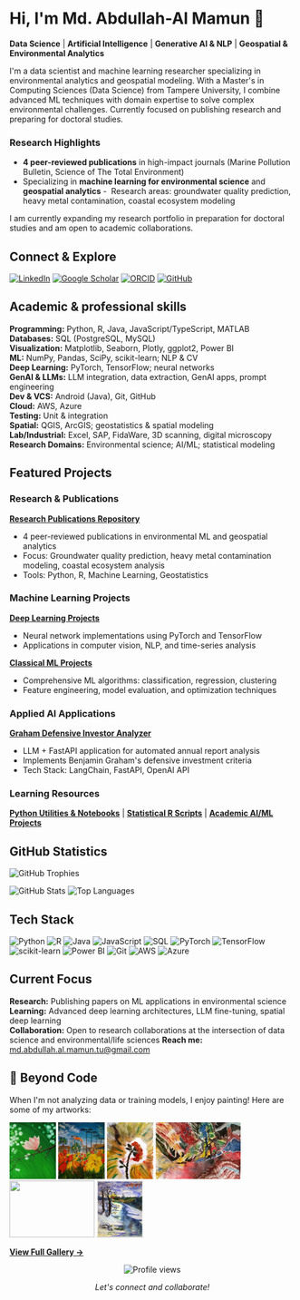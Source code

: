 # Hi, I'm Md. Abdullah-Al Mamun 👋
**Data Science** | **Artificial Intelligence** | **Generative AI & NLP** | **Geospatial & Environmental Analytics**

I'm a data scientist and machine learning researcher specializing in environmental analytics and geospatial modeling. With a Master's in Computing Sciences (Data Science) from Tampere University, I combine advanced ML techniques with domain expertise to solve complex environmental challenges. Currently focused on publishing research and preparing for doctoral studies.

### Research Highlights

- **4 peer-reviewed publications** in high-impact journals (Marine Pollution Bulletin, Science of The Total Environment)
- Specializing in **machine learning for environmental science** and **geospatial analytics**
-  Research areas: groundwater quality prediction, heavy metal contamination, coastal ecosystem modeling
  
I am currently expanding my research portfolio in preparation for doctoral studies and am open to academic collaborations.

## Connect & Explore

[![LinkedIn](https://img.shields.io/badge/LinkedIn-Profile-0A66C2?style=flat&logo=linkedin&logoColor=white)](https://www.linkedin.com/in/md-abdullah-al-mamun-a23416b8/)
[![Google Scholar](https://img.shields.io/badge/Google%20Scholar-Profile-4285F4?style=flat&logo=google-scholar&logoColor=white)](https://scholar.google.com/citations?user=6iTitIQAAAAJ&hl=en&authuser=1)
[![ORCID](https://img.shields.io/badge/ORCID-0009--0001--6749--9171-A6CE39?style=flat&logo=orcid&logoColor=white)](https://orcid.org/0009-0001-6749-9171)
[![GitHub](https://img.shields.io/badge/GitHub-Abdullah--TU-181717?style=flat&logo=github&logoColor=white)](https://github.com/Abdullah-TU)

## Academic & professional skills
<p>
<strong>Programming:</strong> Python, R, Java, JavaScript/TypeScript, MATLAB<br>
<strong>Databases:</strong> SQL (PostgreSQL, MySQL)<br>
<strong>Visualization:</strong> Matplotlib, Seaborn, Plotly, ggplot2, Power BI<br>
<strong>ML:</strong> NumPy, Pandas, SciPy, scikit-learn; NLP &amp; CV<br>
<strong>Deep Learning:</strong> PyTorch, TensorFlow; neural networks<br>
<strong>GenAI &amp; LLMs:</strong> LLM integration, data extraction, GenAI apps, prompt engineering<br>
<strong>Dev &amp; VCS:</strong> Android (Java), Git, GitHub<br>
<strong>Cloud:</strong> AWS, Azure<br>
<strong>Testing:</strong> Unit &amp; integration<br>
<strong>Spatial:</strong> QGIS, ArcGIS; geostatistics &amp; spatial modeling<br>
<strong>Lab/Industrial:</strong> Excel, SAP, FidaWare, 3D scanning, digital microscopy<br>
<strong>Research Domains:</strong> Environmental science; AI/ML; statistical modeling
</p>

##  Featured Projects

###  Research & Publications
[**Research Publications Repository**](https://github.com/Abdullah-TU/Research-Publications)
- 4 peer-reviewed publications in environmental ML and geospatial analytics
- Focus: Groundwater quality prediction, heavy metal contamination modeling, coastal ecosystem analysis
- Tools: Python, R, Machine Learning, Geostatistics

### Machine Learning Projects
[**Deep Learning Projects**](https://github.com/Abdullah-TU/Deep-Learning-Projects)
- Neural network implementations using PyTorch and TensorFlow
- Applications in computer vision, NLP, and time-series analysis

[**Classical ML Projects**](https://github.com/Abdullah-TU/Machine-Learning-projects)
- Comprehensive ML algorithms: classification, regression, clustering
- Feature engineering, model evaluation, and optimization techniques

### Applied AI Applications
[**Graham Defensive Investor Analyzer**](https://github.com/Abdullah-TU/Graham-Defensive-Investor-Analyzer)
- LLM + FastAPI application for automated annual report analysis
- Implements Benjamin Graham's defensive investment criteria
- Tech Stack: LangChain, FastAPI, OpenAI API

### Learning Resources
[**Python Utilities & Notebooks**](https://github.com/Abdullah-TU/Python) | [**Statistical R Scripts**](https://github.com/Abdullah-TU/Statistical-R-Language) | [**Academic AI/ML Projects**](https://github.com/Abdullah-TU/Academic-Projects-in-AI-and-ML)

## GitHub Statistics

<p align="left">
  <img src="https://github-profile-trophy.vercel.app/?username=Abdullah-TU&theme=tokyonight&no-frame=true&row=1&column=6" alt="GitHub Trophies" />
</p>
<p align="left">
  <img src="https://github-readme-stats.vercel.app/api?username=Abdullah-TU&show_icons=true&theme=tokyonight&hide_border=true&count_private=true" alt="GitHub Stats" height="165" />
  <img src="https://github-readme-stats.vercel.app/api/top-langs/?username=Abdullah-TU&layout=compact&theme=tokyonight&hide_border=true" alt="Top Languages" height="165" />
</p>

## Tech Stack
![Python](https://img.shields.io/badge/Python-3776AB?style=for-the-badge&logo=python&logoColor=white)
![R](https://img.shields.io/badge/R-276DC3?style=for-the-badge&logo=r&logoColor=white)
![Java](https://img.shields.io/badge/Java-ED8B00?style=for-the-badge&logo=java&logoColor=white)
![JavaScript](https://img.shields.io/badge/JavaScript-F7DF1E?style=for-the-badge&logo=javascript&logoColor=black)
![SQL](https://img.shields.io/badge/SQL-4479A1?style=for-the-badge&logo=postgresql&logoColor=white)
![PyTorch](https://img.shields.io/badge/PyTorch-EE4C2C?style=for-the-badge&logo=pytorch&logoColor=white)
![TensorFlow](https://img.shields.io/badge/TensorFlow-FF6F00?style=for-the-badge&logo=tensorflow&logoColor=white)
![scikit-learn](https://img.shields.io/badge/scikit--learn-F7931E?style=for-the-badge&logo=scikit-learn&logoColor=white)
![Power BI](https://img.shields.io/badge/Power%20BI-F2C811?style=for-the-badge&logo=power-bi&logoColor=black)
![Git](https://img.shields.io/badge/Git-F05032?style=for-the-badge&logo=git&logoColor=white)
![AWS](https://img.shields.io/badge/AWS-232F3E?style=for-the-badge&logo=amazon-aws&logoColor=white)
![Azure](https://img.shields.io/badge/Azure-0078D4?style=for-the-badge&logo=microsoft-azure&logoColor=white)

## Current Focus

**Research:** Publishing papers on ML applications in environmental science  
**Learning:** Advanced deep learning architectures, LLM fine-tuning, spatial deep learning  
**Collaboration:** Open to research collaborations at the intersection of data science and environmental/life sciences
**Reach me:** md.abdullah.al.mamun.tu@gmail.com

## 🎨 Beyond Code

When I'm not analyzing data or training models, I enjoy painting! Here are some of my artworks:

<p float="right">
<img src="https://github.com/Abdullah-TU/My-Paintings/blob/master/Magnolia.jpg" width="82" height="100">
<img src="https://github.com/Abdullah-TU/My-Paintings/blob/master/leppavara.jpg" width="82" height="100">
<img src="https://github.com/Abdullah-TU/My-Paintings/blob/master/Shimul.jpg" width="82" height="100">
<img src="https://github.com/Abdullah-TU/My-Paintings/blob/master/Global%20warming.jpg" width="150" height="100">
<img src="https://github.com/Abdullah-TU/My-Paintings/blob/master/baltic%20sea.jpg" width="150" height="100">
<img src="https://github.com/Abdullah-TU/My-Paintings/blob/master/magazine.PNG" width="82" height="100">
</p>

[**View Full Gallery →**](https://github.com/Abdullah-TU/My-Paintings)

<p align="center">
  <img src="https://komarev.com/ghpvc/?username=Abdullah-TU&color=blueviolet&style=flat-square&label=Profile+Views" alt="Profile views" />
</p>

<p align="center">
  <i> Let's connect and collaborate!</i>
</p>
